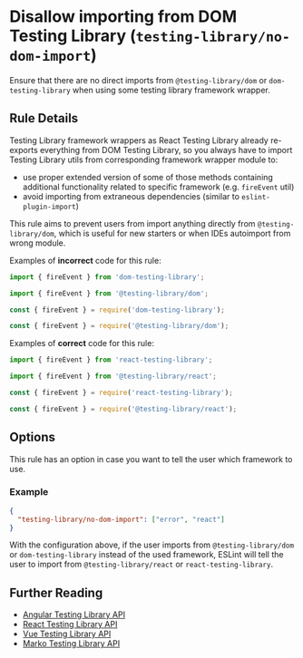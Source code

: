 # Disallow importing from DOM Testing Library (`testing-library/no-dom-import`)

Ensure that there are no direct imports from `@testing-library/dom` or
`dom-testing-library` when using some testing library framework
wrapper.

## Rule Details

Testing Library framework wrappers as React Testing Library already
re-exports everything from DOM Testing Library, so you always have to
import Testing Library utils from corresponding framework wrapper
module to:

- use proper extended version of some of those methods containing
  additional functionality related to specific framework (e.g.
  `fireEvent` util)
- avoid importing from extraneous dependencies (similar to
  `eslint-plugin-import`)

This rule aims to prevent users from import anything directly from
`@testing-library/dom`, which is useful for
new starters or when IDEs autoimport from wrong module.

Examples of **incorrect** code for this rule:

```js
import { fireEvent } from 'dom-testing-library';
```

```js
import { fireEvent } from '@testing-library/dom';
```

```js
const { fireEvent } = require('dom-testing-library');
```

```js
const { fireEvent } = require('@testing-library/dom');
```

Examples of **correct** code for this rule:

```js
import { fireEvent } from 'react-testing-library';
```

```js
import { fireEvent } from '@testing-library/react';
```

```js
const { fireEvent } = require('react-testing-library');
```

```js
const { fireEvent } = require('@testing-library/react');
```

## Options

This rule has an option in case you want to tell the user which framework to use.

### Example

```json
{
  "testing-library/no-dom-import": ["error", "react"]
}
```

With the configuration above, if the user imports from `@testing-library/dom` or `dom-testing-library` instead of the used framework, ESLint will tell the user to import from `@testing-library/react` or `react-testing-library`.

## Further Reading

- [Angular Testing Library API](https://testing-library.com/docs/angular-testing-library/api)
- [React Testing Library API](https://testing-library.com/docs/react-testing-library/api)
- [Vue Testing Library API](https://testing-library.com/docs/vue-testing-library/api)
- [Marko Testing Library API](https://testing-library.com/docs/marko-testing-library/api)
